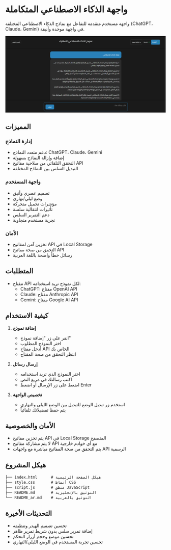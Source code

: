 # واجهة الذكاء الاصطناعي المتكاملة

واجهة مستخدم متقدمة للتفاعل مع نماذج الذكاء الاصطناعي المختلفة (ChatGPT، Claude، Gemini) في واجهة موحدة وأنيقة.

![واجهة المشروع](images/screenshot.png)

## المميزات

### إدارة النماذج
- دعم متعدد النماذج: ChatGPT، Claude، Gemini
- إضافة وإزالة النماذج بسهولة
- التحقق التلقائي من صلاحية مفاتيح API
- التبديل السلس بين النماذج المختلفة

### واجهة المستخدم
- تصميم عصري وأنيق
- وضع ليلي/نهاري
- مؤشرات تحميل متحركة
- تأثيرات انتقالية سلسة
- دعم التمرير السلس
- تجربة مستخدم متجاوبة

### الأمان
- تخزين آمن لمفاتيح API في Local Storage
- التحقق من صحة مفاتيح API
- رسائل خطأ واضحة باللغة العربية

## المتطلبات
- مفتاح API لكل نموذج تريد استخدامه:
  - ChatGPT: مفتاح OpenAI API
  - Claude: مفتاح Anthropic API
  - Gemini: مفتاح Google AI API

## كيفية الاستخدام

1. **إضافة نموذج**
   - انقر على زر "إضافة نموذج"
   - اختر النموذج المطلوب
   - أدخل مفتاح API الخاص بك
   - انتظر التحقق من صحة المفتاح

2. **إرسال رسائل**
   - اختر النموذج الذي تريد استخدامه
   - اكتب رسالتك في مربع النص
   - اضغط على زر الإرسال أو اضغط Enter

3. **تخصيص الواجهة**
   - استخدم زر تبديل الوضع للتبديل بين الوضع الليلي والنهاري
   - يتم حفظ تفضيلاتك تلقائياً

## الأمان والخصوصية
- يتم تخزين مفاتيح API في Local Storage المتصفح
- لا يتم مشاركة مفاتيح API مع أي خوادم خارجية
- يتم التحقق من صحة المفاتيح مباشرة مع واجهات API الرسمية

## هيكل المشروع
```
├── index.html      # هيكل الصفحة الرئيسية
├── style.css       # أنماط CSS
├── script.js       # منطق JavaScript
├── README.md       # التوثيق بالإنجليزية
└── README_ar.md    # التوثيق بالعربية
```

## التحديثات الأخيرة
- تحسين تصميم الهيدر وتنظيمه
- إضافة تمرير سلس بدون شريط تمرير ظاهر
- تحسين موضع وحجم أزرار التحكم
- تحسين تجربة المستخدم في الوضع الليلي/النهاري